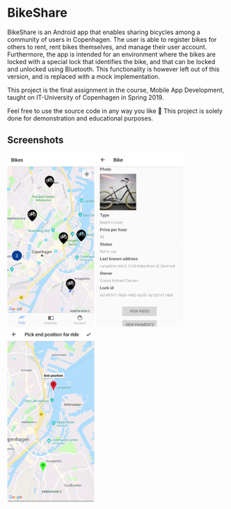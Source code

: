 # BikeShare
BikeShare is an Android app that enables sharing bicycles among a community of users in Copenhagen. The user is able to register bikes for others to rent, rent bikes themselves, and manage their user account. Furthermore, the app is intended for an environment where the bikes are locked with a special lock that identifies the bike, and that can be locked and unlocked using Bluetooth. This functionality is however left out of this version, and is replaced with a mock implementation.  

This project is the final assignment in the course, Mobile App Development, taught on IT-University of Copenhagen in Spring 2019.

Feel free to use the source code in any way you like 🙏 This project is solely done for demonstration and educational purposes.

## Screenshots
<img src="docs/bike-map-screenshot.png" width="200">
<img src="docs/bike-detail-screenshot.png" width="200">
<img src="docs/end-position-picker-screenshot.png" width="200">
